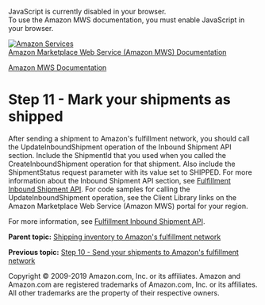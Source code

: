 <div id="MWSDX_noscript">

JavaScript is currently disabled in your browser.  
To use the Amazon MWS documentation, you must enable JavaScript in your
browser.

</div>

<div id="MWSDX_divtop">

[![Amazon
Services](https://images-na.ssl-images-amazon.com/images/G/08/mwsportal/fr_FR/amazonservices.gif
"Amazon Services")](http://services.amazon.fr)  
<span id="MWSDX_titlebar">[Amazon Marketplace Web Service (Amazon MWS)
Documentation](https://developer.amazonservices.fr/gp/mws/docs.html)</span>

</div>

<div id="MWSDX_divbottom">

<div id="MWSDX_divleft">

<div id="MWSDX_toc">

</div>

</div>

<div id="MWSDX_divright">

<div id="MWSDX_content">

<span id="MWSDX_breadcrumbs">[Amazon MWS
Documentation](https://developer.amazonservices.fr/gp/mws/docs.html)</span>

# Step 11 - Mark your shipments as shipped

<div class="body conbody">

After sending a shipment to <span class="ph">Amazon's fulfillment
network</span>, you should call the
<span class="keyword apiname">UpdateInboundShipment</span> operation of
the Inbound Shipment API section. Include the
<span class="keyword parmname">ShipmentId</span> that you used when you
called the <span class="keyword apiname">CreateInboundShipment</span>
operation for that shipment. Also include the
<span class="keyword parmname">ShipmentStatus</span> request parameter
with its value set to SHIPPED. For more information about the Inbound
Shipment API section, see [Fulfillment Inbound Shipment
API](../fba_inbound/FBAInbound_Overview.md). For code samples for
calling the <span class="keyword apiname">UpdateInboundShipment</span>
operation, see the Client Library links on the <span class="ph">Amazon
Marketplace Web Service (Amazon MWS)</span> portal for your region.

For more information, see [Fulfillment Inbound Shipment
API](../fba_inbound/FBAInbound_Overview.md).

</div>

<div class="related-links">

<div class="familylinks">

<div class="parentlink">

**Parent topic:** [Shipping inventory to Amazon's fulfillment
network](../fba_guide/FBAGuide_ShipInventoryToAFN.md)

</div>

<div class="previouslink">

**Previous topic:** [Step 10 - Send your shipments to Amazon's
fulfillment network](../fba_guide/FBAGuide_SendShipmentsToAFN.md)

</div>

</div>

</div>

<div id="MWSDX_footer">

Copyright © 2009-2019 Amazon.com, Inc. or its affiliates. Amazon and
Amazon.com are registered trademarks of Amazon.com, Inc. or its
affiliates. All other trademarks are the property of their respective
owners.

</div>

</div>

</div>

<div style="clear: both;">

</div>

</div>
